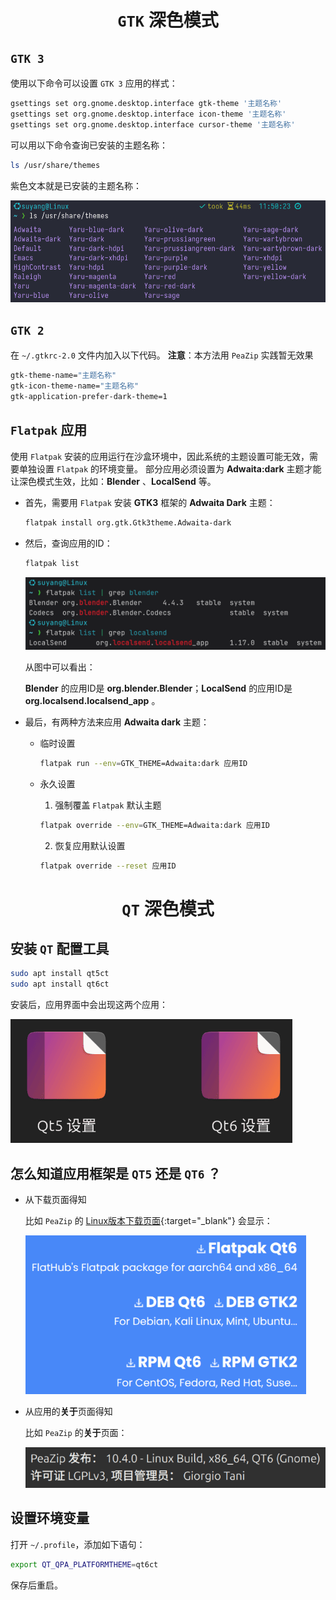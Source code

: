 # <center>`GTK` 深色模式</center>

## `GTK 3`

使用以下命令可以设置 `GTK 3` 应用的样式：

```bash
gsettings set org.gnome.desktop.interface gtk-theme '主题名称'
gsettings set org.gnome.desktop.interface icon-theme '主题名称'
gsettings set org.gnome.desktop.interface cursor-theme '主题名称'
```

可以用以下命令查询已安装的主题名称：

```bash
ls /usr/share/themes
```

紫色文本就是已安装的主题名称：

![主题名称](./Images/列出主题.png)

## `GTK 2`

在 `~/.gtkrc-2.0` 文件内加入以下代码。
**注意**：本方法用 `PeaZip` 实践暂无效果

```bash
gtk-theme-name="主题名称"
gtk-icon-theme-name="主题名称"
gtk-application-prefer-dark-theme=1
```

## `Flatpak` 应用
使用 `Flatpak` 安装的应用运行在沙盒环境中，因此系统的主题设置可能无效，需要单独设置 `Flatpak` 的环境变量。
部分应用必须设置为 **Adwaita:dark** 主题才能让深色模式生效，比如：**Blender** 、**LocalSend** 等。

- 首先，需要用 `Flatpak` 安装 **GTK3** 框架的 **Adwaita Dark** 主题：
  ```bash
  flatpak install org.gtk.Gtk3theme.Adwaita-dark
  ```

- 然后，查询应用的ID：
  ```bash
  flatpak list
  ```
  ![查询应用ID](./Images/Flatpak_Blender-LocalSend_应用ID.png)

  从图中可以看出：

  **Blender** 的应用ID是 **org.blender.Blender**；**LocalSend** 的应用ID是 **org.localsend.localsend_app** 。

- 最后，有两种方法来应用 **Adwaita dark** 主题：
    - 临时设置

      ```bash
      flatpak run --env=GTK_THEME=Adwaita:dark 应用ID
      ```
    - 永久设置
      1. 强制覆盖 `Flatpak` 默认主题
  
        ```bash
        flatpak override --env=GTK_THEME=Adwaita:dark 应用ID
        ```
      2. 恢复应用默认设置
  
        ```bash
        flatpak override --reset 应用ID
        ```

# <center>`QT` 深色模式</center>

## 安装 `QT` 配置工具

```bash
sudo apt install qt5ct
sudo apt install qt6ct
```

安装后，应用界面中会出现这两个应用：

![QT配置工具](./Images/QT配置工具图标.png)

## 怎么知道应用框架是 `QT5` 还是 `QT6` ？

- 从下载页面得知

  比如 `PeaZip` 的 [Linux版本下载页面](https://peazip.github.io/peazip-linux.html){:target="_blank"} 会显示：

  ![QT配置工具](./Images/PeaZip_下载页面.png)

- 从应用的**关于**页面得知

  比如 `PeaZip` 的**关于**页面：

  ![QT配置工具](./Images/PeaZip_关于.png)

## 设置环境变量

打开 `~/.profile`，添加如下语句：

```bash
export QT_QPA_PLATFORMTHEME=qt6ct
```

保存后重启。
